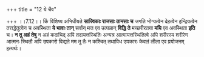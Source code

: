 +++
title = "12 ये चैव"

+++
।।7.12।। किं विशिष्य अभिधीयते **सात्त्विकाः राजसाः तामसाः च** जगति
भोग्यत्वेन देहत्वेन इन्द्रियत्वेन तत्तद्धेतुत्वेन च अवस्थिता **ये भावाः
तान्** सर्वान् मत्त एव उत्पन्नान् **विद्धि ते** मच्छरीरतया **मयि** एव
अवस्थिता **इति** च। **न तु अहं तेषु** न अहं कदाचिद् अपि तदायत्तस्थितिः
अन्यत्र आत्मायत्तस्थितित्वे अपि शरीरस्य शरीरेण आत्मनः स्थितौ अपि उपकारो
विद्यते मम तु तैः न कश्चित् तथाविध उपकारः केवलं लीला एव प्रयोजनम्
इत्यर्थः।
